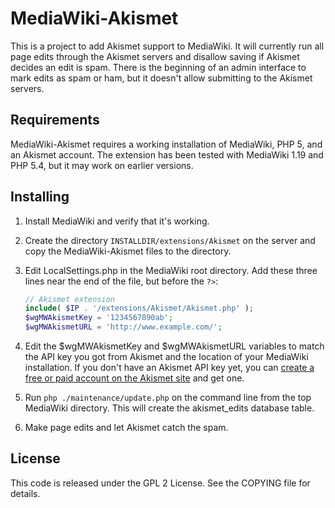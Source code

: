 MediaWiki-Akismet
=================
This is a project to add Akismet support to MediaWiki.  It will currently
run all page edits through the Akismet servers and disallow saving if
Akismet decides an edit is spam.  There is the beginning of an admin
interface to mark edits as spam or ham, but it doesn't allow submitting
to the Akismet servers.

Requirements
------------
MediaWiki-Akismet requires a working installation of MediaWiki, PHP 5, and an
Akismet account.  The extension has been tested with MediaWiki 1.19 and
PHP 5.4, but it may work on earlier versions.

Installing
----------
1. Install MediaWiki and verify that it's working.

2. Create the directory `INSTALLDIR/extensions/Akismet` on the server and copy 
   the MediaWiki-Akismet files to the directory.

3. Edit LocalSettings.php in the MediaWiki root directory.  Add these three 
   lines near the end of the file, but before the `?>`:
   
   ```php
   // Akismet extension
   include( $IP . '/extensions/Akismet/Akismet.php' );
   $wgMWAkismetKey = '1234567890ab';
   $wgMWAkismetURL = 'http://www.example.com/';
   ```

4. Edit the $wgMWAkismetKey and $wgMWAkismetURL variables to match the API 
   key you got from Akismet and the location of your MediaWiki installation.
   If you don't have an Akismet API key yet, you can [create a free or paid
   account on the Akismet site](https://akismet.com/plans/) and get one.

5. Run `php ./maintenance/update.php` on the command line from the top
   MediaWiki directory.  This will create the akismet_edits database table.

6. Make page edits and let Akismet catch the spam.

License
-------
This code is released under the GPL 2 License.  See the COPYING file for
details.

